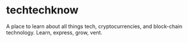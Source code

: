 # techtechknow
A place to learn about all things tech, cryptocurrencies, and block-chain technology. Learn, express, grow, vent.
